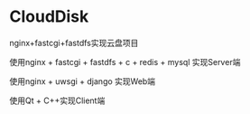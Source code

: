# CloudDisk
nginx+fastcgi+fastdfs实现云盘项目

使用nginx + fastcgi + fastdfs + c + redis + mysql 实现Server端

使用nginx + uwsgi + django 实现Web端

使用Qt + C++实现Client端
